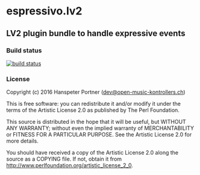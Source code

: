 # espressivo.lv2

## LV2 plugin bundle to handle expressive events

### Build status

[![build status](https://gitlab.com/OpenMusicKontrollers/espressivo.lv2/badges/master/build.svg)](https://gitlab.com/OpenMusicKontrollers/espressivo.lv2/commits/master)

### License

Copyright (c) 2016 Hanspeter Portner (dev@open-music-kontrollers.ch)

This is free software: you can redistribute it and/or modify
it under the terms of the Artistic License 2.0 as published by
The Perl Foundation.

This source is distributed in the hope that it will be useful,
but WITHOUT ANY WARRANTY; without even the implied warranty of
MERCHANTABILITY or FITNESS FOR A PARTICULAR PURPOSE. See the
Artistic License 2.0 for more details.

You should have received a copy of the Artistic License 2.0
along the source as a COPYING file. If not, obtain it from
<http://www.perlfoundation.org/artistic_license_2_0>.
